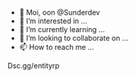 - 👋 Moi, oon @Sunderdev
- 👀 I’m interested in ...
- 🌱 I’m currently learning ...
- 💞️ I’m looking to collaborate on ...
- 📫 How to reach me ...

<!---
Sunderdev/Sunderdev is a ✨ special ✨ repository because its `README.md` (this file) appears on your GitHub profile.
You can click the Preview link to take a look at your changes.
---> Dsc.gg/entityrp
